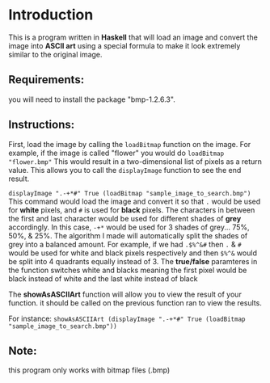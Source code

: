 # Introduction
This is a program written in **Haskell** that will load an image and convert the image into **ASCII art** using a special formula to make it look extremely similar to the original image.

## Requirements:
you will need to install the package "bmp-1.2.6.3".

## Instructions:

First, load the image by calling the ```loadBitmap``` function on the image. For example, if the image is called "flower" you would do ```loadBitmap "flower.bmp"```
This would result in a two-dimensional list of pixels as a return value. This allows you to call the ```displayImage``` function to see the end result.

```displayImage ".-+*#" True (loadBitmap "sample_image_to_search.bmp")``` This command would load the image and convert it so that `.` would be used for **white** pixels, and `#` is used for **black** pixels. The characters in between the first and last character would be used for different shades of **grey** accordingly. In this case, `-+*` would be used for 3 shades of grey... 75%, 50%, & 25%. The algorithm I made will automatically split the shades of grey into a balanced amount. For example, if we had `.$%^&#` then `.` & `#` would be used for white and black pixels respectively and then `$%^&` would be split into 4 quadrants equally instead of 3. The **true/false** paramteres in the function switches white and blacks meaning the first pixel would be black instead of white and the last white instead of black

The **showAsASCIIArt** function will allow you to view the result of your function. it should be called on the previous function ran to view the results. 

For instance: ```showAsASCIIArt (displayImage ".-+*#" True (loadBitmap "sample_image_to_search.bmp"))```


## Note: 
this program only works with bitmap files (.bmp)
